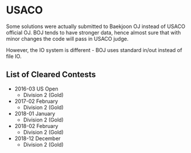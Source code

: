 # USACO 
Some solutions were actually submitted to Baekjoon OJ instead of USACO official OJ. BOJ tends to have stronger data, hence almost sure that with minor changes the code will pass in USACO judge.

However, the IO system is different - BOJ uses standard in/out instead of file IO. 

## List of Cleared Contests

- 2016-03 US Open
    - Division 2 (Gold)
- 2017-02 February
    - Division 2 (Gold)
- 2018-01 January
    - Division 2 (Gold)
- 2018-02 February
    - Division 2 (Gold)
- 2018-12 December
    - Division 2 (Gold)